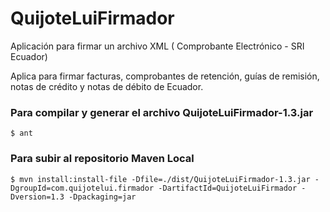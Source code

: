 # QuijoteLuiFirmador
Aplicación para firmar un archivo XML ( Comprobante Electrónico - SRI Ecuador)

Aplica para firmar facturas, comprobantes de retención, guías de remisión, notas
de crédito y notas de débito de Ecuador.


### Para compilar y generar el archivo QuijoteLuiFirmador-1.3.jar
```
$ ant

```
### Para subir al repositorio Maven Local
```
$ mvn install:install-file -Dfile=./dist/QuijoteLuiFirmador-1.3.jar -DgroupId=com.quijotelui.firmador -DartifactId=QuijoteLuiFirmador -Dversion=1.3 -Dpackaging=jar
```